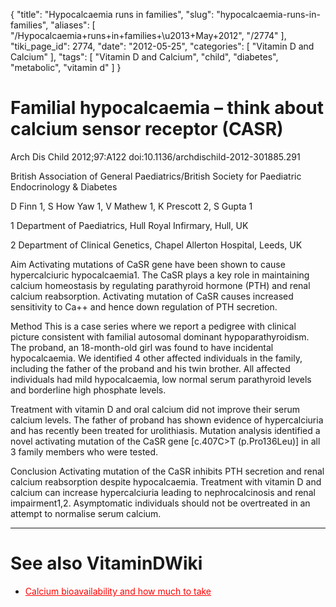 {
    "title": "Hypocalcaemia runs in families",
    "slug": "hypocalcaemia-runs-in-families",
    "aliases": [
        "/Hypocalcaemia+runs+in+families+\u2013+May+2012",
        "/2774"
    ],
    "tiki_page_id": 2774,
    "date": "2012-05-25",
    "categories": [
        "Vitamin D and Calcium"
    ],
    "tags": [
        "Vitamin D and Calcium",
        "child",
        "diabetes",
        "metabolic",
        "vitamin d"
    ]
}


# Familial hypocalcaemia – think about calcium sensor receptor (CASR)

Arch Dis Child 2012;97:A122 doi:10.1136/archdischild-2012-301885.291

British Association of General Paediatrics/British Society for Paediatric Endocrinology & Diabetes

D Finn 1, S How Yaw 1, V Mathew 1, K Prescott 2, S Gupta 1

1 Department of Paediatrics, Hull Royal Infirmary, Hull, UK

2 Department of Clinical Genetics, Chapel Allerton Hospital, Leeds, UK

Aim Activating mutations of CaSR gene have been shown to cause hypercalciuric hypocalcaemia1. The CaSR plays a key role in maintaining calcium homeostasis by regulating parathyroid hormone (PTH) and renal calcium reabsorption. Activating mutation of CaSR causes increased sensitivity to Ca++ and hence down regulation of PTH secretion.

Method This is a case series where we report a pedigree with clinical picture consistent with familial autosomal dominant hypoparathyroidism. The proband, an 18-month-old girl was found to have incidental hypocalcaemia. We identified 4 other affected individuals in the family, including the father of the proband and his twin brother. All affected individuals had mild hypocalcaemia, low normal serum parathyroid levels and borderline high phosphate levels. 

Treatment with vitamin D and oral calcium did not improve their serum calcium levels. The father of proband has shown evidence of hypercalciuria and has recently been treated for urolithiasis. Mutation analysis identified a novel activating mutation of the CaSR gene <span>[c.407C>T (p.Pro136Leu)]</span> in all 3 family members who were tested.

Conclusion Activating mutation of the CaSR inhibits PTH secretion and renal calcium reabsorption despite hypocalcaemia. Treatment with vitamin D and calcium can increase hypercalciuria leading to nephrocalcinosis and renal impairment1,2. Asymptomatic individuals should not be overtreated in an attempt to normalise serum calcium.

- - - - - - - - - - - 

# See also VitaminDWiki

* <a href="/posts/calcium-bioavailability-and-how-much-to-take" style="color: red; text-decoration: underline;" title="This link has an unknown page_id: 1446">Calcium bioavailability and how much to take</a>